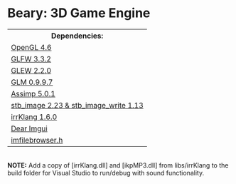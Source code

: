 # Beary: 3D Game Engine

<table style="width:100%">
  <tr>
    <th>Dependencies:</th>
  </tr>
  <tr>
    <td><a href="https://www.opengl.org/">OpenGL 4.6</td>
  </tr>
  <tr>
    <td><a href="https://github.com/glfw/glfw">GLFW 3.3.2</a></td>
  </tr>
  <tr>
    <td><a href="https://github.com/nigels-com/glew">GLEW 2.2.0</a></td>
  </tr>
  <tr>
    <td><a href="https://github.com/g-truc/glm">GLM 0.9.9.7</a></td>
  </tr>
  <tr>
    <td><a href="https://github.com/assimp/assimp">Assimp 5.0.1</a></td>
  </tr>
  <tr>
    <td><a href="https://github.com/nothings/stb">stb_image 2.23 & stb_image_write 1.13</a></td>
  </tr>
    <tr>
    <td><a href="https://www.ambiera.com/irrklang/">irrKlang 1.6.0</a></td>
  </tr>
  <tr>
    <td><a href="https://github.com/ocornut/imgui">Dear Imgui</a></td>
  </tr>
  <tr>
    <td><a href="https://github.com/AirGuanZ/imgui-filebrowser">imfilebrowser.h</a></td>
  </tr>
</table>

<br>
<b>NOTE:</b>
Add a copy of [irrKlang.dll] and [ikpMP3.dll] from libs/irrKlang to
the build folder for Visual Studio to run/debug with sound functionality.
